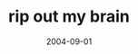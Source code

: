 ---
layout: base.njk
title : 'rip out my brain' 
view_title : 'rip out my brain' 
year : '2004' 
date : '2004-09-01' 
img_file : '/drawing/ripoutmybrain.png' 
html_file : 'ripoutmybrain' 
next_html : 'imsolost.html' 
year_order : '177' 
permalink : "title/{{html_file}}.html"
---